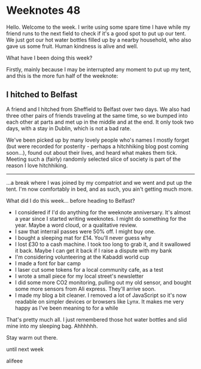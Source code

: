 # Weeknotes 48

Hello. Welcome to the week. I write using some spare time I have while my friend runs to the next field to check if it's a good spot to put up our tent. We just got our hot water bottles filled up by a nearby household, who also gave us some fruit. Human kindness is alive and well.

What have I been doing this week?

Firstly, mainly because I may be interrupted any moment to put up my tent, and this is the more fun half of the weeknote:

## I hitched to Belfast

A friend and I hitched from Sheffield to Belfast over two days. We also had three other pairs of friends traveling at the same time, so we bumped into each other at parts and met up in the middle and at the end. It only took two days, with a stay in Dublin, which is not a bad rate.

We've been picked up by many lovely people who's names I mostly forget (but were recorded for posterity - perhaps a hitchhiking blog post coming soon...), found out about their lives, and heard what makes them tick. Meeting such a (fairly) randomly selected slice of society is part of the reason I love hitchhiking.

---

...a break where I was joined by my compatriot and we went and put up the tent. I'm now comfortably in bed, and as such, you ain't getting much more.

What did I do this week... before heading to Belfast?

- I considered if I'd do anything for the weeknote anniversary. It's almost a year since I started writing weeknotes. I might do something for the year. Maybe a word cloud, or a qualitative review.
- I saw that interrail passes were 50% off. I might buy one.
- I bought a sleeping mat for £14. You'll never guess why
- I lost £30 to a cash machine. I took too long to grab it, and it swallowed it back. Maybe I can get it back if I raise a dispute with my bank
- I'm considering volunteering at the Kabaddi world cup
- I made a font for bar camp
- I laser cut some tokens for a local community cafe, as a test
- I wrote a small piece for my local street's newsletter
- I did some more CO2 monitoring, pulling out my old sensor, and bought some more sensors from Ali express. They'll arrive soon.
- I made my blog a bit cleaner. I removed a lot of JavaScript so it's now readable on simpler devices or browsers like Lynx. It makes me very happy as I've been meaning to for a while 

That's pretty much all. I just remembered those hot water bottles and slid mine into my sleeping bag. Ahhhhhh.

Stay warm out there.

until next week

alifeee
